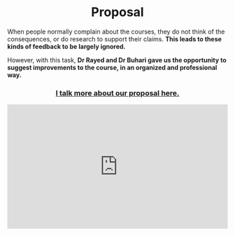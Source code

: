 <center><h1>Proposal</h1></center>

When people normally complain about the courses, they do not think of the consequences, or do research to support their claims. **This leads to these kinds of feedback to be largely ignored.**

However, with this task, **Dr Rayed and Dr Buhari gave us the opportunity to suggest improvements to the course, in an organized and professional way.**

<center>

### [I talk more about our proposal here.](/proposal/ours)

</center>

<div style="position:relative;padding-bottom:56.25%;">
<iframe  style="width:100%;height:100%;position:absolute;left:0px;top:0px;" width="100%" height="100%" src="https://www.youtube.com/embed/1lalKs9CZtw" frameborder="0" allow="accelerometer; autoplay; clipboard-write; encrypted-media; gyroscope; picture-in-picture" allowfullscreen></iframe>
</div>

<br>


